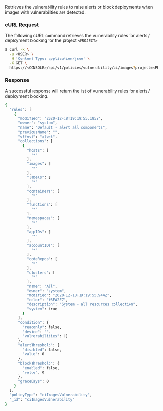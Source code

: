 Retrieves the vulnerability rules to raise alerts or block deployments when images with vulnerabilities are detected.

### cURL Request

The following cURL command retrieves the vulnerability rules for alerts / deployment blocking for the project `<PROJECT>`.

```bash
$ curl -k \
  -u <USER> \
  -H 'Content-Type: application/json' \
  -X GET \
  https://<CONSOLE>/api/v1/policies/vulnerability/ci/images?project=<PROJECT>' \
```

### Response

A successful response will return the list of vulnerability rules for alerts / deployment blocking.

```bash
{
  "rules": [
    {
      "modified": "2020-12-18T19:19:55.185Z",
      "owner": "system",
      "name": "Default - alert all components",
      "previousName": "",
      "effect": "alert",
      "collections": [
        {
          "hosts": [
            "*"
          ],
          "images": [
            "*"
          ],
          "labels": [
            "*"
          ],
          "containers": [
            "*"
          ],
          "functions": [
            "*"
          ],
          "namespaces": [
            "*"
          ],
          "appIDs": [
            "*"
          ],
          "accountIDs": [
            "*"
          ],
          "codeRepos": [
            "*"
          ],
          "clusters": [
            "*"
          ],
          "name": "All",
          "owner": "system",
          "modified": "2020-12-18T19:19:55.944Z",
          "color": "#3FA2F7",
          "description": "System - all resources collection",
          "system": true
        }
      ],
      "condition": {
        "readonly": false,
        "device": "",
        "vulnerabilities": []
      },
      "alertThreshold": {
        "disabled": false,
        "value": 0
      },
      "blockThreshold": {
        "enabled": false,
        "value": 0
      },
      "graceDays": 0
    }
  ],
  "policyType": "ciImagesVulnerability",
  "_id": "ciImagesVulnerability"
}
```